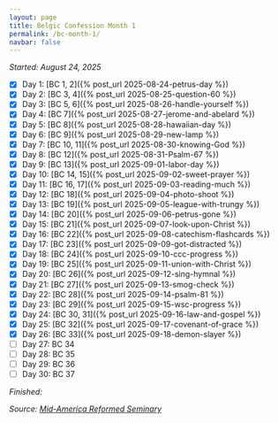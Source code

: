 ```yaml
---
layout: page
title: Belgic Confession Month 1
permalink: /bc-month-1/
navbar: false
---
```


*Started: August 24, 2025*

- [x] Day 1: [BC 1, 2]({% post_url 2025-08-24-petrus-day %})
- [x] Day 2: [BC 3, 4]({% post_url 2025-08-25-question-60 %})
- [x] Day 3: [BC 5, 6]({% post_url 2025-08-26-handle-yourself %})
- [x] Day 4: [BC 7]({% post_url 2025-08-27-jerome-and-abelard %})
- [x] Day 5: [BC 8]({% post_url 2025-08-28-hawaiian-day %})
- [x] Day 6: [BC 9]({% post_url 2025-08-29-new-lamp %})
- [x] Day 7: [BC 10, 11]({% post_url 2025-08-30-knowing-God %})
- [x] Day 8: [BC 12]({% post_url 2025-08-31-Psalm-67 %})
- [x] Day 9: [BC 13]({% post_url 2025-09-01-labor-day %})
- [x] Day 10: [BC 14, 15]({% post_url 2025-09-02-sweet-prayer %})
- [x] Day 11: [BC 16, 17]({% post_url 2025-09-03-reading-much %})
- [x] Day 12: [BC 18]({% post_url 2025-09-04-photo-shoot %})
- [x] Day 13: [BC 19]({% post_url 2025-09-05-league-with-trungy %})
- [x] Day 14: [BC 20]({% post_url 2025-09-06-petrus-gone %})
- [x] Day 15: [BC 21]({% post_url 2025-09-07-look-upon-Christ %})
- [x] Day 16: [BC 22]({% post_url 2025-09-08-catechism-flashcards %})
- [x] Day 17: [BC 23]({% post_url 2025-09-09-got-distracted %})
- [x] Day 18: [BC 24]({% post_url 2025-09-10-ccc-progress %})
- [x] Day 19: [BC 25]({% post_url 2025-09-11-union-with-Christ %})
- [x] Day 20: [BC 26]({% post_url 2025-09-12-sing-hymnal %})
- [x] Day 21: [BC 27]({% post_url 2025-09-13-smog-check %})
- [x] Day 22: [BC 28]({% post_url 2025-09-14-psalm-81 %})
- [x] Day 23: [BC 29]({% post_url 2025-09-15-wsc-progress %})
- [x] Day 24: [BC 30, 31]({% post_url 2025-09-16-law-and-gospel %})
- [x] Day 25: [BC 32]({% post_url 2025-09-17-covenant-of-grace %})
- [x] Day 26: [BC 33]({% post_url 2025-09-18-demon-slayer %})
- [ ] Day 27: BC 34
- [ ] Day 28: BC 35
- [ ] Day 29: BC 36
- [ ] Day 30: BC 37

*Finished:*

*Source:* [*Mid-America Reformed Seminary*](https://s3.us-west-1.amazonaws.com/blog.swang.cloud/reformed-standards-monthly.pdf)